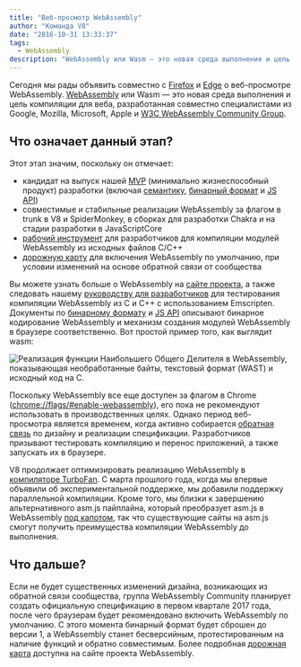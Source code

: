 ```yaml
---
title: "Веб-просмотр WebAssembly"
author: "Команда V8"
date: "2016-10-31 13:33:37"
tags: 
  - WebAssembly
description: "WebAssembly или Wasm — это новая среда выполнения и цель компиляции для веба, теперь доступная за флагом в Chrome Canary!"
---
```

Сегодня мы рады объявить совместно с [Firefox](https://hacks.mozilla.org/2016/10/webassembly-browser-preview) и [Edge](https://blogs.windows.com/msedgedev/2016/10/31/webassembly-browser-preview/) о веб-просмотре WebAssembly. [WebAssembly](http://webassembly.org/) или Wasm — это новая среда выполнения и цель компиляции для веба, разработанная совместно специалистами из Google, Mozilla, Microsoft, Apple и [W3C WebAssembly Community Group](https://www.w3.org/community/webassembly/).

<!--truncate-->
## Что означает данный этап?

Этот этап значим, поскольку он отмечает:

- кандидат на выпуск нашей [MVP](http://webassembly.org/docs/mvp/) (минимально жизнеспособный продукт) разработки (включая [семантику](http://webassembly.org/docs/semantics/), [бинарный формат](http://webassembly.org/docs/binary-encoding/) и [JS API](http://webassembly.org/docs/js/))
- совместимые и стабильные реализации WebAssembly за флагом в trunk в V8 и SpiderMonkey, в сборках для разработки Chakra и на стадии разработки в JavaScriptCore
- [рабочий инструмент](http://webassembly.org/getting-started/developers-guide/) для разработчиков для компиляции модулей WebAssembly из исходных файлов C/C++
- [дорожную карту](http://webassembly.org/roadmap/) для включения WebAssembly по умолчанию, при условии изменений на основе обратной связи от сообщества

Вы можете узнать больше о WebAssembly на [сайте проекта](http://webassembly.org/), а также следовать нашему [руководству для разработчиков](http://webassembly.org/getting-started/developers-guide/) для тестирования компиляции WebAssembly из C и C++ с использованием Emscripten. Документы по [бинарному формату](http://webassembly.org/docs/binary-encoding/) и [JS API](http://webassembly.org/docs/js/) описывают бинарное кодирование WebAssembly и механизм создания модулей WebAssembly в браузере соответственно. Вот простой пример того, как выглядит wasm:

![Реализация функции Наибольшего Общего Делителя в WebAssembly, показывающая необработанные байты, текстовый формат (WAST) и исходный код на C.](/_img/webassembly-browser-preview/gcd.svg)

Поскольку WebAssembly все еще доступен за флагом в Chrome ([chrome://flags/#enable-webassembly](chrome://flags/#enable-webassembly)), его пока не рекомендуют использовать в производственных целях. Однако период веб-просмотра является временем, когда активно собирается [обратная связь](http://webassembly.org/community/feedback/) по дизайну и реализации спецификации. Разработчиков призывают тестировать компиляцию и перенос приложений, а также запускать их в браузере.

V8 продолжает оптимизировать реализацию WebAssembly в [компиляторе TurboFan](/blog/turbofan-jit). С марта прошлого года, когда мы впервые объявили об экспериментальной поддержке, мы добавили поддержку параллельной компиляции. Кроме того, мы близки к завершению альтернативного asm.js пайплайна, который преобразует asm.js в WebAssembly [под капотом](https://www.chromestatus.com/feature/5053365658583040), так что существующие сайты на asm.js смогут получить преимущества компиляции WebAssembly до выполнения.

## Что дальше?

Если не будет существенных изменений дизайна, возникающих из обратной связи сообщества, группа WebAssembly Community планирует создать официальную спецификацию в первом квартале 2017 года, после чего браузерам будет рекомендовано включить WebAssembly по умолчанию. С этого момента бинарный формат будет сброшен до версии 1, а WebAssembly станет бесверсийным, протестированным на наличие функций и обратно совместимым. Более подробная [дорожная карта](http://webassembly.org/roadmap/) доступна на сайте проекта WebAssembly.
